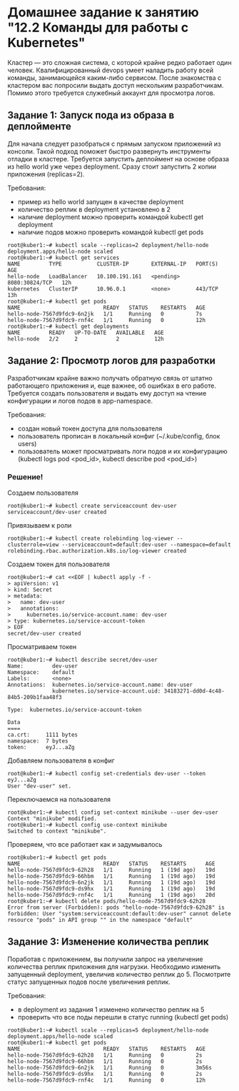 # Домашнее задание к занятию "12.2 Команды для работы с Kubernetes"
Кластер — это сложная система, с которой крайне редко работает один человек. Квалифицированный devops умеет наладить работу всей команды, занимающейся каким-либо сервисом.
После знакомства с кластером вас попросили выдать доступ нескольким разработчикам. Помимо этого требуется служебный аккаунт для просмотра логов.

## Задание 1: Запуск пода из образа в деплойменте
Для начала следует разобраться с прямым запуском приложений из консоли. Такой подход поможет быстро развернуть инструменты отладки в кластере. Требуется запустить деплоймент на основе образа из hello world уже через deployment. Сразу стоит запустить 2 копии приложения (replicas=2). 

Требования:
 * пример из hello world запущен в качестве deployment
 * количество реплик в deployment установлено в 2
 * наличие deployment можно проверить командой kubectl get deployment
 * наличие подов можно проверить командой kubectl get pods
```shell
root@kuber1:~# kubectl scale --replicas=2 deployment/hello-node
deployment.apps/hello-node scaled
root@kuber1:~# kubectl get services
NAME         TYPE           CLUSTER-IP       EXTERNAL-IP   PORT(S)          AGE
hello-node   LoadBalancer   10.100.191.161   <pending>     8080:30824/TCP   12h
kubernetes   ClusterIP      10.96.0.1        <none>        443/TCP          13h
root@kuber1:~# kubectl get pods
NAME                          READY   STATUS    RESTARTS   AGE
hello-node-7567d9fdc9-6n2jk   1/1     Running   0          7s
hello-node-7567d9fdc9-rnf4c   1/1     Running   0          12h
root@kuber1:~# kubectl get deployments
NAME         READY   UP-TO-DATE   AVAILABLE   AGE
hello-node   2/2     2            2           12h
```

## Задание 2: Просмотр логов для разработки
Разработчикам крайне важно получать обратную связь от штатно работающего приложения и, еще важнее, об ошибках в его работе. 
Требуется создать пользователя и выдать ему доступ на чтение конфигурации и логов подов в app-namespace.

Требования: 
 * создан новый токен доступа для пользователя
 * пользователь прописан в локальный конфиг (~/.kube/config, блок users)
 * пользователь может просматривать логи подов и их конфигурацию (kubectl logs pod <pod_id>, kubectl describe pod <pod_id>)

### Решение!
Создаем пользователя
```shell
root@kuber1:~# kubectl create serviceaccount dev-user
serviceaccount/dev-user created
```
Привязываем к роли
```shell
root@kuber1:~# kubectl create rolebinding log-viewer --clusterrole=view --serviceaccount=default:dev-user --namespace=default
rolebinding.rbac.authorization.k8s.io/log-viewer created
```
Создаем токен для пользователя
```shell
root@kuber1:~# cat <<EOF | kubectl apply -f -
> apiVersion: v1
> kind: Secret
> metadata:
>   name: dev-user
>   annotations:
>     kubernetes.io/service-account.name: dev-user
> type: kubernetes.io/service-account-token
> EOF
secret/dev-user created
```
Просматриваем токен
```shell
root@kuber1:~# kubectl describe secret/dev-user
Name:         dev-user
Namespace:    default
Labels:       <none>
Annotations:  kubernetes.io/service-account.name: dev-user
              kubernetes.io/service-account.uid: 34183271-dd0d-4c48-84b5-209b1faa48f3

Type:  kubernetes.io/service-account-token

Data
====
ca.crt:     1111 bytes
namespace:  7 bytes
token:      eyJ...aZg
```
Добавляем пользователя в конфиг
```shell
root@kuber1:~# kubectl config set-credentials dev-user --token eyJ...aZg
User "dev-user" set.
```
Переключаемся на пользователя
```shell
root@kuber1:~# kubectl config set-context minikube --user dev-user
Context "minikube" modified.
root@kuber1:~# kubectl config use-context minikube
Switched to context "minikube".
```
Проверяем, что все работает как и задумывалось
```shell
root@kuber1:~# kubectl get pods
NAME                          READY   STATUS    RESTARTS      AGE
hello-node-7567d9fdc9-62h28   1/1     Running   1 (19d ago)   19d
hello-node-7567d9fdc9-66hbm   1/1     Running   1 (19d ago)   19d
hello-node-7567d9fdc9-6n2jk   1/1     Running   1 (19d ago)   19d
hello-node-7567d9fdc9-ds9hx   1/1     Running   1 (19d ago)   19d
hello-node-7567d9fdc9-rnf4c   1/1     Running   1 (19d ago)   20d
root@kuber1:~# kubectl delete pods/hello-node-7567d9fdc9-62h28
Error from server (Forbidden): pods "hello-node-7567d9fdc9-62h28" is forbidden: User "system:serviceaccount:default:dev-user" cannot delete resource "pods" in API group "" in the namespace "default"
```

## Задание 3: Изменение количества реплик 
Поработав с приложением, вы получили запрос на увеличение количества реплик приложения для нагрузки. Необходимо изменить запущенный deployment, увеличив количество реплик до 5. Посмотрите статус запущенных подов после увеличения реплик. 

Требования:
 * в deployment из задания 1 изменено количество реплик на 5
 * проверить что все поды перешли в статус running (kubectl get pods)
```shell
root@kuber1:~# kubectl scale --replicas=5 deployment/hello-node
deployment.apps/hello-node scaled
root@kuber1:~# kubectl get pods
NAME                          READY   STATUS    RESTARTS   AGE
hello-node-7567d9fdc9-62h28   1/1     Running   0          2s
hello-node-7567d9fdc9-66hbm   1/1     Running   0          2s
hello-node-7567d9fdc9-6n2jk   1/1     Running   0          3m56s
hello-node-7567d9fdc9-ds9hx   1/1     Running   0          2s
hello-node-7567d9fdc9-rnf4c   1/1     Running   0          12h
```
